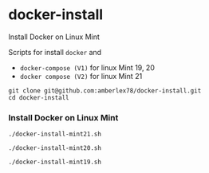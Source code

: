 # docker-install

Install Docker on Linux Mint

Scripts for install `docker` and 

- `docker-compose (V1)` for linux Mint 19, 20
- `docker compose (V2)` for linux Mint 21

~~~
git clone git@github.com:amberlex78/docker-install.git
cd docker-install
~~~

### Install Docker on Linux Mint

`./docker-install-mint21.sh`

`./docker-install-mint20.sh`

`./docker-install-mint19.sh`

